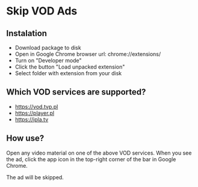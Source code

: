# Skip VOD Ads

## Instalation

* Download package to disk
* Open in Google Chrome browser url: chrome://extensions/
* Turn on "Developer mode"
* Click the button "Load unpacked extension"
* Select folder with extension from your disk

## Which VOD services are supported?

* https://vod.tvp.pl
* https://player.pl
* https://ipla.tv

## How use?

Open any video material on one of the above VOD services. When you see the ad, click the app icon in the top-right corner of the bar in Google Chrome. 

[logo]: https://github.com/rozwalek/skip-vod-ads/blob/master/icon-50x50.png "Skip VOD Ads logo"

The ad will be skipped.